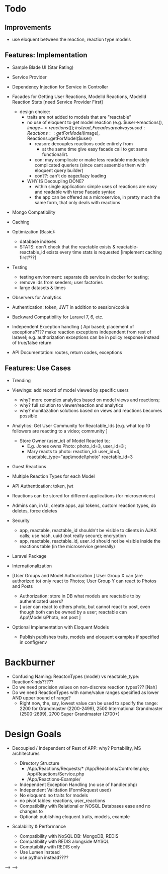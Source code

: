 # Todo

## Improvements
- use eloquent between the reaction, reaction type models

## Features: Implementation

- Sample Blade UI (Star Rating)
- Service Provider
- Dependency Injection for Service in Controller
- Facades for Getting User Reactions, ModelId Reactions, ModelId Reaction Stats [need Service Provider First]
    - design choice:
        - traits are not added to models that are "reactable"
        - no use of eloquent to get model reaction (e.g. $user->reactions(), $image->reactions() ); instead, Facades are always used: Reactions::getForModel($image), Reactions::getForModel($user)
            - reason: decouples reactions code entirely from
                - at the same time give easy facade call to get same functionalirt.
            - con: may complicate or make less readable moderately complicated queriers (since cant assemble them with eloquent query builder)
            - con??: can't do eager/lazy loading
        - WHY IS Decoupling DONE?
            - within single application: simple uses of reactions are easy and readable with terse Facade syntax
            - the app can be offered as a microservice, in pretty much the same form, that only deals with reactions
- Mongo Compatibility
- Caching
- Optimization (Basic):
    - database indexes
    - STATS: don't check that the reactable exists & reactable-reactable_id exists every time stats is requested 
        [implement caching first???]

- Testing
    - testing environment: separate db service in docker for testing;
    - remove ids from seeders; user factories
    - large datasets & times
- Observers for Analytics
- Authentication: token, JWT in addition to session/cookie
- Backward Compatibility for Laravel 7, 6, etc.
- Independent Exception handling (
    Api based; placement of exceptions????
    make reaction exceptions independent from rest of laravel;
    e.g. authorization exceptions can be in policy response instead of true/false return
- API Documentation: routes, return codes, exceptions

## Features: Use Cases
- Trending
- Viewings: add record of model viewed by specific users
    - why? more complex analytics based on model views and reactions;
    - why? full solution to viewer/reaction and analytics
    - why? monitazation solutions based on views and reactions becomes possible
- Analytics: Get User Community for Reactable_Ids [e.g. what top 10 followers are reacting to a video; community ]
    - Store Owner (user_id) of Model Reacted to;
	    - E.g. Jones owns Photo: photo_id=3, user_id=3 ;
		- Mary reacts to photo:  reaction_id: user_id=4, reactable_type="app\model\photo" reactable_id=3

- Guest Reactions

- Multiple Reaction Types for each Model

- API Authentication: token, jwt
- Reactions can be stored for different applications (for microservices)
- Admins can, in UI, create apps, api tokens, custom reaction types, do deletes, force deletes
- Security
    - app, reactable, reactable_id shouldn't be visible to clients in AJAX calls; use hash, uuid (not really secure); encryption
    - app, reactable, reactable_id, user_id should not be visible inside the reactions table (in the microservice generally)

- Laravel Package

- Internationalization

- [User Groups and Model Authorization ] User Group X can (are authorized to) only react to Photos; User Group Y can react to Photos and Posts
    - Authorization: store in DB what models are reactable to by authenticated users?
    - [ user can react to others photo, but cannot react to post, even though both can be owned by a user; reactable can App\Models\Photo, not post ]

- Optional Implementation with Eloquent Models
    - Publish publishes traits, models and eloquent examples if specified in config/env

# Backburner
- Confusing Naming: ReactonTypes (model) vs reactable_type: ReactionKinds?????
- Do we need precision values on non-discrete reaction types??? [Nah]
- Do we need ReactionTypes with name/value ranges specified as lower AND upper bound of range?
    - Right now, the, say, lowest value can be used to specify the range: 2200 for Grandmaster (2200-2499), 2500 International Grandmaster (2500-2699), 2700 Super Grandmaster (2700+)


# Design Goals
- Decoupled / Independent of Rest of APP: why? Portability, MS architectures
    - Directory Structure
        - /App/Reactions/Requests/* /App/Reactions/Controller.php; App/Reactions/Service.php
        - /App/Reactions-Example/
    - Independent Exception Handling (no use of handler.php)
    - Independent Validation (FormRequest used)
    - No eloquent: no traits for models
    - no pivot tables: reactions, user_reactions
    - Compatibility with Relational or NOSQL Databases ease and no changes to
    - Optional: publishing eloquent traits, models, example

- Scalability & Performance
    - Compatibility with NoSQL DB: MongoDB, REDIS
    - Compatibility with REDIS alongside MYSQL
    - Comptaiblity with REDIS only
    - Use Lumen instead
    - use python instead????

<!--
public function storeGuestReaction(array $validatedInputInput)
    {
        //     // find extant reaction [in session]
        //     $reaction = null;
        //     // if there is an extant reaction for reactable and submitted reaction is different then update it
        //     // if there is no extant reaction, create it [in session]
        //     if ($reaction == null) {
        //         $reaction = Reaction::create($validatedInput);
        //         $request->session()->push("reactions", $reaction);
        //     }
    }

HTTP or API Responses
        // return $request->is('api/*') ? $reaction : back()->with('status', 'Rating updated!'); //->withErrors([ 'email' => 'The provided credentials do not match our records.' ]);



        // // Check if reactable_type class exists
                // if (!class_exists($data['reactable_type'])) {
                //     $validator->errors()->add('reactable_type', 'cannot make reaction to reactable type');
                //     return;
                // }

                // // Check if the input reactable model is reactable i.e. uses Reactable Trait
                // $reflect = new \ReflectionClass($data['reactable_type']);
                // $traits = $reflect->getTraits();
                // if (!array_key_exists('App\Traits\Reactable', $traits)) {
                //     $validator->errors()->add('reactable_type', 'Cannot React to Selected Model');
                //     return;
                // } -->

<!-- 
Eloquent Additions

Image
uses Reactable
User
    public function reactions();
<!--
<!--
    <?php

namespace App\Traits;

use App\Models\User;
use Illuminate\Support\Facades\Config;

trait Reactable
{
    public function reactionStats();
    public function reactions() {
        return $this->morphMany(Reaction::class, 'reactable');
    }
    public function reaction(?User $user) {
        return Auth::user() ?? Reaction::where('user_id', '=', Auth::user()->id)->where('reactable_id', '=', $this->id)->first();
    }
    public function approvedreactions() {
        return $this->morphMany(Config::get('larareact.model'), 'reactable')->where('approved', true);
    }
}

Reaction
public function user() {
    return $this->morphTo();
}
public function reactable() {
    return $this->morphTo();
}

User
public function images() {
    return $this->hasMany(Image::class);
}



Config
'default_lang' => 'en',
'model' => \App\Models\Reaction::class,
'controller' => '\App\Http\Controllers\ReactionController',

'permissions' => [
    'create-rating' => 'App\Policies\RatingPolicy@create',
    'delete-rating' => 'App\Policies\RatingPolicy@delete',
    'edit-rating' => 'App\Policies\RatingPolicy@update',
],
'guest_reactions_allowed' => true,
'routes' => true,
'api-routes' => false,
'soft_deletes' => true,
'load_migrations' => true, --> --> -->
